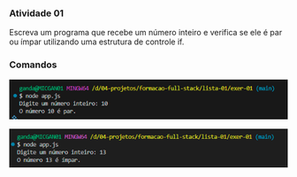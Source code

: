 ### Atividade 01

Escreva um programa que recebe um número inteiro e verifica se ele é par ou ímpar utilizando uma estrutura de controle if.

### Comandos

![alt text](image.png)

![alt text](image-1.png)